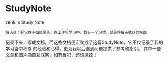 StudyNote
=========

zenki's Study Note

    俗话说：好记性不如烂笔头。在工作和学习中，我有一个习惯，就是将每天收获的东西
记录下来，写成文档。而这些文档便汇聚成了这篇StudyNote。它不仅记录了我的学习当中积累
的经验和心得，更为我以后遇到问题提供了参考和指引。
    其中一些文章和图片摘自互联网，如有冒犯，还请见谅！

